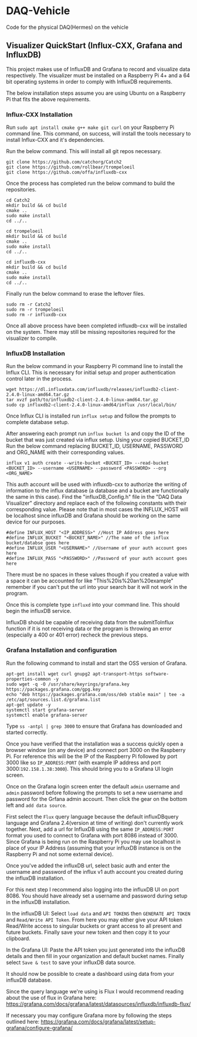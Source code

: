 # DAQ-Vehicle
 Code for the physical DAQ(Hermes) on the vehicle


## Visualizer QuickStart (Influx-CXX, Grafana and InfluxDB)

This project makes use of InfluxDB and Grafana to record and visualize data respectively. The visualizer must be installed on a Raspberry Pi 4+ and a 64 bit operating systems in order to comply with InfluxDB requirements. 

The below installation steps assume you are using Ubuntu on a Raspberry Pi that fits the above requirements.



### Influx-CXX Installation

Run `sudo apt install cmake g++ make git curl` on your Raspberry Pi command line. This command, on success, will install the tools necessary to install Influx-CXX and it's dependencies.

Run the below command. This will install all git repos necessary.

```
git clone https://github.com/catchorg/Catch2
git clone https://github.com/rollbear/trompeloeil
git clone https://github.com/offa/influxdb-cxx
```

Once the process has completed run the below command to build the repositories.

```
cd Catch2
mkdir build && cd build
cmake ..
sudo make install
cd ../..

cd trompeloeil
mkdir build && cd build
cmake ..
sudo make install
cd ../..

cd influxdb-cxx
mkdir build && cd build
cmake ..
sudo make install
cd ../..
```

Finally run the below command to erase the leftover files.

```
sudo rm -r Catch2
sudo rm -r trompeloeil
sudo rm -r influxdb-cxx
```

Once all above process have been completed influxdb-cxx will be installed on the system. There may still be missing repositories required for the visualizer to compile.



### InfluxDB Installation

Run the below command in your Raspberry Pi command line to install the Influx CLI. This is necessary for initial setup and proper authentication control later in the process.

```
wget https://dl.influxdata.com/influxdb/releases/influxdb2-client-2.4.0-linux-amd64.tar.gz
tar xvzf path/to/influxdb2-client-2.4.0-linux-amd64.tar.gz
sudo cp influxdb2-client-2.4.0-linux-amd64/influx /usr/local/bin/
```

Once Influx CLI is installed run `influx setup` and follow the prompts to complete database setup.


After answering each prompt run `influx bucket ls` and copy the ID of the bucket that was just created via influx setup. Using your copied BUCKET_ID Run the below command replacing BUCKET_ID, USERNAME, PASSWORD and ORG_NAME with their corresponding values.
```
influx v1 auth create --write-bucket <BUCKET_ID> --read-bucket <BUCKET_ID> --username <USERNAME> --password <PASSWORD> --org <ORG_NAME>
```

This auth account will be used with influxdb-cxx to authorize the writing of information to the influx database (a database and a bucket are functionally the same in this case). Find the "influxDB_Config.h" file  in the "DAQ Data Visualizer" directory and replace each of the following constants with their corresponding value. Please note that in most cases the INFLUX_HOST will be localhost since influxDB and Grafana should be working on the same device for our purposes.

```
#define INFLUX_HOST "<IP_ADDRESS>" //Host IP Address goes here
#define INFLUX_BUCKET "<BUCKET_NAME>" //The name of the influx bucket/databse goes here
#define INFLUX_USER "<USERNAME>" //Username of your auth account goes here
#define INFLUX_PASS "<PASSWORD>" //Password of your auth account goes here
```

There must be no spaces in these values though if you created a value with a space it can be accounted for like "This%20is%20an%20example" remember if you can't put the url into your search bar it will not work in the program.

Once this is complete type `influxd` into your command line. This should begin the influxDB service.

InfluxDB should be capable of receiving data from the submitToInflux function if it is not receiving data or the program is throwing an error (especially a 400 or 401 error) recheck the previous steps.



### Grafana Installation and configuration

Run the following command to install and start the OSS version of Grafana.
```
apt-get install wget curl gnupg2 apt-transport-https software-properties-common -y
sudo wget -q -O /usr/share/keyrings/grafana.key https://packages.grafana.com/gpg.key
echo "deb https://packages.grafana.com/oss/deb stable main" | tee -a /etc/apt/sources.list.d/grafana.list
apt-get update -y
systemctl start grafana-server
systemctl enable grafana-server
```

Type `ss -antpl | grep 3000` to ensure that Grafana has downloaded and started correctly.


Once you have verified that the installation was a success quickly open a browser window (on any device) and connect port 3000 on the Raspberry Pi. For reference this will be the IP of the Raspberry Pi followed by port 3000 like so `IP_ADDRESS:PORT` (with example IP address and port 3000:`192.158.1.38:3000`). This should bring you to a Grafana UI login screen.

Once on the Grafana login screen enter the default `admin` username and `admin` password before following the prompts to set a new username and password for the Grfana admin account. Then click the gear on the bottom left and `add data source`. 

First select the `Flux` query language because the default influxDBquery language and Grafana 2.4(version at time of writing) don't currently work together. Next, add a url for InfluxDB using the same `IP_ADDRESS:PORT` format you used to connect to Grafana with port 8086 instead of 3000. Since Grafana is being run on the Raspberry Pi you may use localhost in place of your IP Address (assuming that your influxDB instance is on the Raspberry Pi and not some external device). 

Once you've added the influxDB url, select basic auth and enter the username and password of the influx v1 auth account you created during the influxDB installation. 

For this next step I recommend also logging into the influxDB UI on port 8086. You should have already set a username and password during setup in the influxDB installation.

In the influxDB UI: Select `load data` and `API TOKENS` then `GENERATE API TOKEN` and `Read/Write API Token`. From here you may either give your API token Read/Write access to singular buckets or grant access to all present and future buckets. Finally save your new token and then copy it to your clipboard.

In the Grafana UI: Paste the API token you just generated into the influxDB details and then fill in your organization and default bucket names. Finally select `Save & test` to save your influxDB data source.

It should now be possible to create a dashboard using data from your influxDB database. 

Since the query language we're using is Flux I would recommend reading about the use of flux in Grafana here: https://grafana.com/docs/grafana/latest/datasources/influxdb/influxdb-flux/

If necessary you may configure Grafana more by following the steps outlined here: https://grafana.com/docs/grafana/latest/setup-grafana/configure-grafana/

